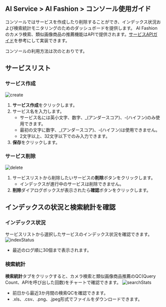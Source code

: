 ## AI Service > AI Fashion > コンソール使用ガイド

コンソールではサービスを作成したり削除することができ、インデックス状況および検索統計モニタリングのためのダッシュボードを提供します。
AI Fashionのカメラ検索、類似画像商品の推薦機能はAPIで提供されます。[サービスAPIガイド](./service-api-guide)を参考にして実装できます。

コンソールの利用方法は次のとおりです。

## サービスリスト

### サービス作成
![create](http://static.toastoven.net/prod_ai_fashion/create_service_jp.png)
1. **サービス作成**をクリックします。
2. サービス名を入力します。
    - サービス名には英小文字、数字、\_(アンダースコア)、-(ハイフン)のみ使用できます。
    - 最初の文字に数字、\_(アンダースコア)、-(ハイフン)は使用できません。
    - 2文字以上、32文字以下でのみ入力できます。
3. **保存**をクリックします。

### サービス削除
![delete](http://static.toastoven.net/prod_ai_fashion/delete_service_jp.png)
1. サービスリストから削除したいサービスの**削除**ボタンをクリックします。
    - インデックスが進行中のサービスは削除できません。
2. **削除**ダイアログボックスが表示されたら**確認**ボタンをクリックします。

## インデックスの状況と検索統計を確認

### インデックス状況
サービスリストから選択したサービスのインデックス状況を確認できます。
![indexStatus](http://static.toastoven.net/prod_ai_fashion/index_status_jp.png)
- 最近のログ順に30個まで表示されます。

### 検索統計
**検索統計**タブをクリックすると、カメラ検索と類似画像商品推薦のQC(Query Count、APIを呼び出した回数)をチャートで確認できます。
![searchStats](http://static.toastoven.net/prod_ai_fashion/search_stats_jp.png)
- 前日から最近3か月間の検索QCを確認できます。
- .xls、.csv、.png、.jpeg形式でファイルをダウンロードできます。
